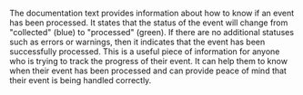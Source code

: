 The documentation text provides information about how to know if an event has been processed. It states that the status of the event will change from "collected" (blue) to "processed" (green). If there are no additional statuses such as errors or warnings, then it indicates that the event has been successfully processed. This is a useful piece of information for anyone who is trying to track the progress of their event. It can help them to know when their event has been processed and can provide peace of mind that their event is being handled correctly.

